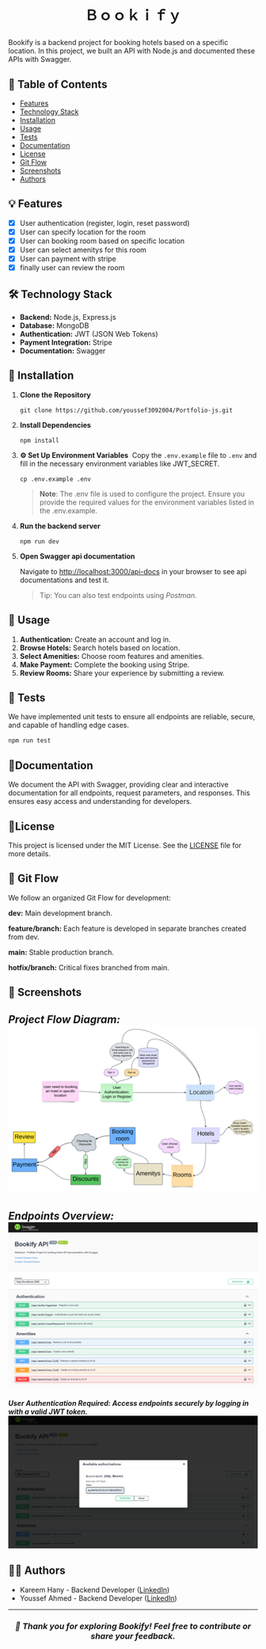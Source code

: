 # <p align=center>Ｂｏｏｋｉｆｙ</p>
Bookify is a backend project for booking hotels based on a specific location. In this project, we built an API with Node.js and documented these APIs with Swagger.

## 📖 Table of Contents

- [Features](#features)
- [Technology Stack](#technology-stack)
- [Installation](#installation)
- [Usage](#usage)
- [Tests](#tests)
- [Documentation](#documentation)
- [License](#license)
- [Git Flow](#git-flow)
- [Screenshots](#screenshots)
- [Authors](#authors)


## 💡 Features

- [x] User authentication (register, login, reset password)
- [x] User can specify location for the room
- [x] User can booking room based on specific location
- [x] User can select amenitys for this room
- [x] User can payment with stripe
- [x] finally user can review the room

## 🛠️ Technology Stack

- **Backend:** Node.js, Express.js
- **Database:** MongoDB
- **Authentication:** JWT (JSON Web Tokens)
- **Payment Integration:** Stripe
- **Documentation:** Swagger

## 💠 Installation

1. **Clone the Repository**
    
    ```shell
    git clone https://github.com/youssef3092004/Portfolio-js.git
    ```
        
2. **Install Dependencies**
    
    ```shell
    npm install
    ```
    
3. **⚙ Set Up Environment Variables** 
Copy the `.env.example` file to `.env` and fill in the necessary environment variables like JWT_SECRET.
    
    ```shell
    cp .env.example .env
    ```
    > **Note**: The .env file is used to configure the project. Ensure you provide the required values for the environment variables listed in the .env.example.
        
4. **Run the backend server**
    
    ```shell
    npm run dev
    ```
        
5. **Open Swagger api documentation**
    
    Navigate to [http://localhost:3000/api-docs](http://localhost:3000/api-docs) in your browser to see api documentations and test it.

    > Tip: You can also test endpoints using *Postman*.

## 💠 Usage

1. **Authentication:** Create an account and log in.
2. **Browse Hotels:** Search hotels based on location.
3. **Select Amenities:** Choose room features and amenities.
4. **Make Payment:** Complete the booking using Stripe.
5. **Review Rooms:** Share your experience by submitting a review.

## 🧪 Tests
We have implemented unit tests to ensure all endpoints are reliable, secure, and capable of handling edge cases.

```bash 
npm run test
```

## 📝Documentation
We document the API with Swagger, providing clear and interactive documentation for all endpoints, request parameters, and responses. This ensures easy access and understanding for developers.

## 📜License

This project is licensed under the MIT License. See the [LICENSE](https://github.com/youssef3092004/Portfolio-js/blob/dev/LICENSE) file for more details.

## 🔄 Git Flow
We follow an organized Git Flow for development:

**dev:** Main development branch.

**feature/branch:** Each feature is developed in separate branches created from dev.

**main:** Stable production branch.

**hotfix/branch:** Critical fixes branched from main.

## 📸 Screenshots

***Project Flow Diagram:***
![project flow diagram](./assets/project_flow_diagram.png)
---
***Endpoints Overview:***
![endpoints overview in swagger](./assets/endpoints_overview.png)
---
***User Authentication Required: Access endpoints securely by logging in with a valid JWT token.***
![authorization in swagger](./assets/authorization.png)

## 👨‍💻 Authors

-  Kareem Hany - Backend Developer  ([LinkedIn](https://www.linkedin.com/in/kareemhany/)) 
- Youssef Ahmed - Backend Developer ([LinkedIn](https://www.linkedin.com/in/youssef-ahmed-046072254/)) 

---

### <p align=center> *💬 Thank you for exploring Bookify! Feel free to contribute or share your feedback.* </p>

